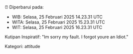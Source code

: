 ⏰ Diperbarui pada:
- WIB: Selasa, 25 Februari 2025 14.23.31 UTC
- WITA: Selasa, 25 Februari 2025 15.23.31 UTC
- WIT: Selasa, 25 Februari 2025 16.23.31 UTC

Kutipan Inspiratif:
"Im sorry my fault. I forgot youre an Idiot."


Kategori: attitude

